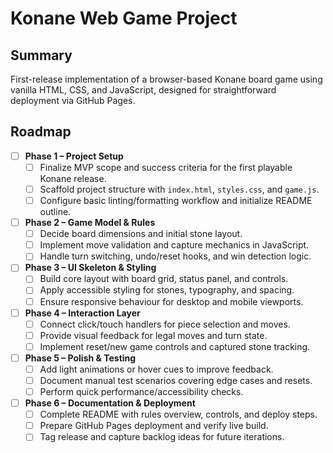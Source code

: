 # Konane Web Game Project

## Summary
First-release implementation of a browser-based Konane board game using vanilla HTML, CSS, and JavaScript, designed for straightforward deployment via GitHub Pages.

## Roadmap
- [ ] **Phase 1 – Project Setup**
  - [ ] Finalize MVP scope and success criteria for the first playable Konane release.
  - [ ] Scaffold project structure with `index.html`, `styles.css`, and `game.js`.
  - [ ] Configure basic linting/formatting workflow and initialize README outline.
- [ ] **Phase 2 – Game Model & Rules**
  - [ ] Decide board dimensions and initial stone layout.
  - [ ] Implement move validation and capture mechanics in JavaScript.
  - [ ] Handle turn switching, undo/reset hooks, and win detection logic.
- [ ] **Phase 3 – UI Skeleton & Styling**
  - [ ] Build core layout with board grid, status panel, and controls.
  - [ ] Apply accessible styling for stones, typography, and spacing.
  - [ ] Ensure responsive behaviour for desktop and mobile viewports.
- [ ] **Phase 4 – Interaction Layer**
  - [ ] Connect click/touch handlers for piece selection and moves.
  - [ ] Provide visual feedback for legal moves and turn state.
  - [ ] Implement reset/new game controls and captured stone tracking.
- [ ] **Phase 5 – Polish & Testing**
  - [ ] Add light animations or hover cues to improve feedback.
  - [ ] Document manual test scenarios covering edge cases and resets.
  - [ ] Perform quick performance/accessibility checks.
- [ ] **Phase 6 – Documentation & Deployment**
  - [ ] Complete README with rules overview, controls, and deploy steps.
  - [ ] Prepare GitHub Pages deployment and verify live build.
  - [ ] Tag release and capture backlog ideas for future iterations.
